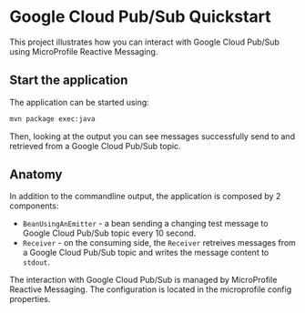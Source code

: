 Google Cloud Pub/Sub Quickstart
================

This project illustrates how you can interact with Google Cloud Pub/Sub using MicroProfile Reactive Messaging.

## Start the application

The application can be started using:

```bash
mvn package exec:java
```

Then, looking at the output you can see messages successfully send to and retrieved from a Google Cloud Pub/Sub topic.

## Anatomy

In addition to the commandline output, the application is composed by 2 components:

* `BeanUsingAnEmitter` - a bean sending a changing test message to Google Cloud Pub/Sub topic every 10 second.
* `Receiver`  - on the consuming side, the `Receiver` retreives messages from a Google Cloud Pub/Sub topic and writes the message content to `stdout`.

The interaction with Google Cloud Pub/Sub is managed by MicroProfile Reactive Messaging.
The configuration is located in the microprofile config properties.
